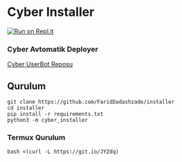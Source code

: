 # Cyber Installer

[![Run on Repl.it](https://repl.it/badge/github/FaridDadashzade/installer)](https://repl.it/github/FaridDadashzade/installer)

### Cyber Avtomatik Deployer

[Cyber UserBot Reposu](https://github.com/FaridDadashzade/CyberUserBot)

## Qurulum
```
git clone https://github.com/FaridDadashzade/installer
cd installer
pip install -r requirements.txt
python3 -m cyber_installer
```

### Termux Qurulum

``` bash <(curl -L https://git.io/JYZdq) ```
